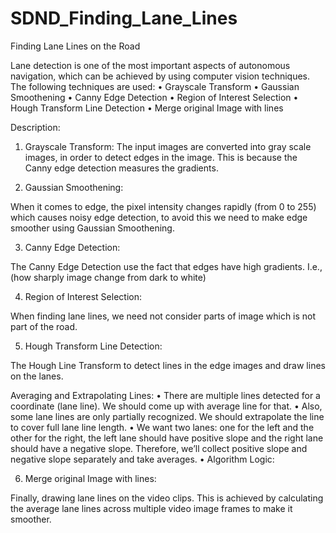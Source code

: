# SDND_Finding_Lane_Lines
Finding Lane Lines on the Road

Lane detection is one of the most important aspects of autonomous navigation, which can be achieved by using computer vision techniques.
The following techniques are used:
•	Grayscale Transform
•	Gaussian Smoothening 
•	Canny Edge Detection
•	Region of Interest Selection
•	Hough Transform Line Detection
•	Merge original Image with lines

Description: 
1.	Grayscale Transform: 
The input images are converted into gray scale images, in order to detect edges in the image. This is because the Canny edge detection measures the gradients.
 
2.	Gaussian Smoothening: 

When it comes to edge, the pixel intensity changes rapidly (from 0 to 255) which causes noisy edge detection, to avoid this we need to make edge smoother using Gaussian Smoothening.



3.	Canny Edge Detection:  

The Canny Edge Detection use the fact that edges have high gradients. I.e., (how sharply image change from dark to white)

 

4.	Region of Interest Selection:

When finding lane lines, we need not consider parts of image which is not part of the road.

 
 
5.	Hough Transform Line Detection: 

The Hough Line Transform to detect lines in the edge images and draw lines on the lanes.
              
Averaging and Extrapolating Lines:
•	There are multiple lines detected for a coordinate (lane line). We should come up with average line for that.
•	Also, some lane lines are only partially recognized. We should extrapolate the line to cover full lane line length.
•	We want two lanes: one for the left and the other for the right, the left lane should have positive slope and the right lane should have a negative slope. Therefore, we’ll collect positive slope and negative slope separately and take averages.
•	Algorithm Logic:
 

6.	Merge original Image with lines:
   
Finally, drawing lane lines on the video clips. This is achieved by calculating the average   lane lines across multiple video image frames to make it smoother.
